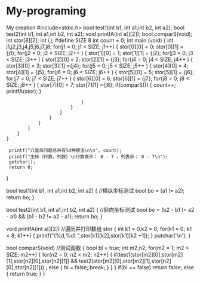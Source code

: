 # My-programing
My creation
#include<stdio.h>
bool test1(int b1, int a1,int b2, int a2);
bool test2(int b1, int a1,int b2, int a2);
void printfA(int a[][2]);
bool comparS(void);
int stor[8][2]; 
int i,j;
#define SIZE 8
int count = 0;
int main (void) 
{
int j1,j2,j3,j4,j5,j6,j7,j8;
	for(j1 = 0; j1 < SIZE; j1++)
	{
		stor[0][0] = 0;
		stor[0][1] = {j1};
		for(j2 = 0; j2 < SIZE; j2++ )
		{
			stor[1][0] = 1;
			stor[1][1] = {j2};
			for(j3 = 0; j3 < SIZE; j3++ )
			{
				stor[2][0] = 2;
				stor[2][1] = {j3};
				for(j4 = 0; j4 < SIZE; j4++ )
				{
					stor[3][0] = 3;
					stor[3][1] ={j4};
					for(j5 = 0; j5 < SIZE; j5++ )
					{
						stor[4][0] = 4;
						stor[4][1] = {j5};
						for(j6 = 0; j6 < SIZE; j6++ )
						{
							stor[5][0] = 5;
							stor[5][1] = {j6};
							for(j7 = 0; j7 < SIZE; j7++ )
							{
								stor[6][0] = 6;
								stor[6][1] = {j7};
								for(j8 = 0; j8 < SIZE; j8++ )
								{
									stor[7][0] = 7;
									stor[7][1] ={j8};
									if(comparS())
									{
										count++;
										printfA(stor);
									}

								}
							}
						}
					}
				}
			}
		}
	}
		 
	 printf("八皇后问题总共有%d种摆法\n\n", count);
	 printf("坐标（行数，列数）\n行数表示： 0 - 7 ，列表示： 0 - 7\n"); 
	 getchar(); 
	 return 0;
}

bool test1(int b1, int a1,int b2, int a2) {  //横纵坐标测试 
	bool bo = (a1 != a2);
	return bo;
} 

bool test2(int b1, int a1,int b2, int a2) {   //斜向坐标测试 
	bool bo = (b2 - b1 != a2 - a1) && (b1 - b2 != a2 - a1);
	return bo;
}

void printfA(int a[][2])       //遍历并打印数组 stor
{
	int k1 = 0,k2 = 0;
	for(k1 = 0; k1 < 8; k1++)
	{
		printf("(%d,%d)  ",stor[k1][k2],stor[k1][k2 +1]);
	}
	putchar('\n');
}

bool comparS(void)    //测试函数
{
	bool bl = true;
	int m2,n2;
	for(m2 = 1; m2 < SIZE; m2++)
	{
		for(n2 = 0; n2 < m2; n2++)
		{
			if(test1(stor[m2][0],stor[m2][1],stor[n2][0],stor[n2][1]) && test2(stor[m2][0],stor[m2][1],stor[n2][0],stor[n2][1]))
				;
			else
			{
				bl = false;
				break;
			}
		}
	}
	if(bl == false)
		return false;
	else
	{
		return true;
	}
}
